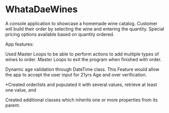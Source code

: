 # WhataDaeWines
A console application to showcase a homemade wine catalog. Customer will build their order by selecting the wine and entering the quantity. Special pricing options available based on quantity ordered.

App features:

Used Master Loops to be able to  perform actions to add multiple types of wines to order. Master Loops to exit the program when finished with order. 

Dynamic age validation through DateTime class. This Feature would allow the app to accept the user input for  21yrs Age and over verification.

*Created  orderlists and populated it with
several values, retrieve at least one value, and

Created additional classes which inherits one or more properties from its parent.
